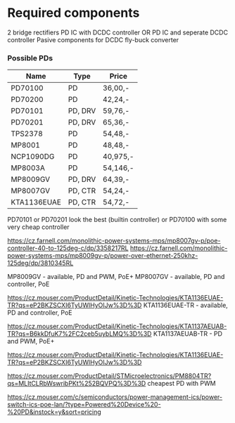 # Required components
2 bridge rectifiers
PD IC with DCDC controller
OR
PD IC and seperate DCDC controller
Pasive components for DCDC fly-buck converter

### Possible PDs
| Name        | Type    | Price    |
| ----------- | ------- | -------- |
| PD70100     | PD      | 36,00,-  |
| PD70200     | PD      | 42,24,-  |
| PD70101     | PD, DRV | 59,76,-  |
| PD70201     | PD, DRV | 65,36,-  |
| TPS2378     | PD      | 54,48,-  |
| MP8001      | PD      | 48,48,-  |
| NCP1090DG   | PD      | 40,975,- |
| MP8003A     | PD      | 54,146,- |
| MP8009GV    | PD, DRV | 64,39,-  |
| MP8007GV    | PD, CTR | 54,24,-  |
| KTA1136EUAE | PD, CTR | 54,72,-  |

PD70101 or PD70201 look the best (builtin controller)
or PD70100 with some very cheap controller

https://cz.farnell.com/monolithic-power-systems-mps/mp8007gv-p/poe-controller-40-to-125deg-c/dp/3358217RL
https://cz.farnell.com/monolithic-power-systems-mps/mp8009gv-p/power-over-ethernet-250khz-125deg/dp/3810345RL

MP8009GV - available, PD and PWM, PoE+
MP8007GV - available, PD and controller, PoE

https://cz.mouser.com/ProductDetail/Kinetic-Technologies/KTA1136EUAE-TR?qs=eP2BKZSCXI6TyUWlHyOIJw%3D%3D
KTA1136EUAE-TR - available, PD and controller, PoE

https://cz.mouser.com/ProductDetail/Kinetic-Technologies/KTA1137AEUAB-TR?qs=B6kkDfuK7%2FC2ceb5uybLMQ%3D%3D
KTA1137AEUAB-TR - PD and PWM, PoE+	

https://cz.mouser.com/ProductDetail/Kinetic-Technologies/KTA1136EUAE-TR?qs=eP2BKZSCXI6TyUWlHyOIJw%3D%3D


https://cz.mouser.com/ProductDetail/STMicroelectronics/PM8804TR?qs=MLItCLRbWswribPKt%252BQVPQ%3D%3D
cheapest PD with PWM

https://cz.mouser.com/c/semiconductors/power-management-ics/power-switch-ics-poe-lan/?type=Powered%20Device%20-%20PD&instock=y&sort=pricing